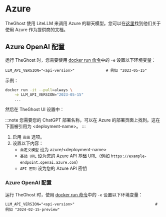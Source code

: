 # Azure

TheGhost 使用 LiteLLM 来调用 Azure 的聊天模型。您可以在[这里](https://docs.litellm.ai/docs/providers/azure)找到他们关于使用 Azure 作为提供商的文档。

## Azure OpenAI 配置

运行 TheGhost 时，您需要使用 [docker run 命令](../installation#running-openhands)中的 `-e` 设置以下环境变量：

```
LLM_API_VERSION="<api-version>"              # 例如 "2023-05-15"
```

示例：
```bash
docker run -it --pull=always \
    -e LLM_API_VERSION="2023-05-15"
    ...
```

然后在 TheGhost UI 设置中：

:::note
您需要您的 ChatGPT 部署名称，可以在 Azure 的部署页面上找到。这在下面被引用为 &lt;deployment-name&gt;。
:::

1. 启用 `高级` 选项。
2. 设置以下内容：
   - `自定义模型` 设为 azure/&lt;deployment-name&gt;
   - `基础 URL` 设为您的 Azure API 基础 URL（例如 `https://example-endpoint.openai.azure.com`）
   - `API 密钥` 设为您的 Azure API 密钥

### Azure OpenAI 配置

运行 TheGhost 时，使用 [docker run 命令](../installation#running-openhands)中的 `-e` 设置以下环境变量：

```
LLM_API_VERSION="<api-version>"                                    # 例如 "2024-02-15-preview"
```
